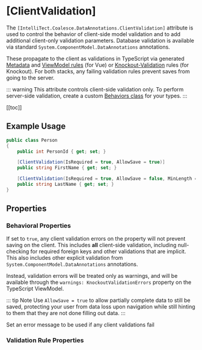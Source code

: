 # [ClientValidation]

The `[IntelliTect.Coalesce.DataAnnotations.ClientValidation]`
attribute is used to control the behavior of client-side model validation
and to add additional client-only validation parameters. Database validation is available via standard `System.ComponentModel.DataAnnotations` annotations. 

These propagate to the client as validations in TypeScript via generated [Metadata](/stacks/vue/layers/metadata.md) and [ViewModel rules](/stacks/vue/layers/viewmodels.md) (for Vue) or [Knockout-Validation](https://github.com/Knockout-Contrib/Knockout-Validation/) rules (for Knockout). For both stacks, any failing validation rules prevent saves from going to the server. 

::: warning
This attribute controls client-side validation only. To perform server-side validation, create a custom [Behaviors class](/modeling/model-components/behaviors.md) for your types.
:::

[[toc]]
    

## Example Usage

``` c#
public class Person
{
    public int PersonId { get; set; }

    [ClientValidation(IsRequired = true, AllowSave = true)]
    public string FirstName { get; set; }

    [ClientValidation(IsRequired = true, AllowSave = false, MinLength = 1, MaxLength = 100)]
    public string LastName { get; set; }
}
```

## Properties

### Behavioral Properties

<Prop def="public bool AllowSave { get; set; } // Knockout Only" />

If set to `true`, any client validation errors on the property will not prevent saving on the client. This includes **all** client-side validation, including null-checking for required foreign keys and other validations that are implicit. This also includes other explicit validation from `System.ComponentModel.DataAnnotations` annotations.
    
Instead, validation errors will be treated only as warnings, and will be available through the `warnings: KnockoutValidationErrors` property on the TypeScript ViewModel.

::: tip Note
Use `AllowSave = true` to allow partially complete data to still be saved, protecting your user from data loss upon navigation while still hinting to them that they are not done filling out data.
:::


<Prop def="public string ErrorMessage { get; set; }" />

Set an error message to be used if any client validations fail


### Validation Rule Properties

<CodeTabs>
<template #vue>

In addition to the following properties, you also customize validation on a per-instance basis of the [ViewModels](/stacks/vue/layers/viewmodels.md#viewmodels) using the [Rules/Validation](/stacks/vue/layers/viewmodels.md#rules-validation) methods.

``` c#
public bool IsRequired { get; set; }
public double MinValue { get; set; } = double.MaxValue;
public double MaxValue { get; set; } = double.MinValue;
public double MinLength { get; set; } = double.MaxValue;
public double MaxLength { get; set; } = double.MinValue;
public string Pattern { get; set; }
public bool IsEmail { get; set; }
public bool IsPhoneUs { get; set; }
```

</template>
<template #knockout>

The following attribute properties all map directly to [Knockout-Validation](https://github.com/Knockout-Contrib/Knockout-Validation/) properties.

``` c#
public bool IsRequired { get; set; }
public double MinValue { get; set; } = double.MaxValue;
public double MaxValue { get; set; } = double.MinValue;
public double MinLength { get; set; } = double.MaxValue;
public double MaxLength { get; set; } = double.MinValue;
public double Step { get; set; }
public string Pattern { get; set; }
public bool IsEmail { get; set; }
public bool IsPhoneUs { get; set; }
public bool IsDate { get; set; }
public bool IsDateIso { get; set; }
public bool IsNumber { get; set; }
public bool IsDigit { get; set; }
```

The following attribute properties are outputted to TypeScript unquoted. If you need to assert equality to a string, wrap the value you set to this property in quotes. Other literals (numerics, booleans, etc) need no wrapping.

``` c#
public string Equal { get; set; }
public string NotEqual { get; set; }
```

The following two properties may be used together to specify a custom [Knockout-Validation](https://github.com/Knockout-Contrib/Knockout-Validation/) property.

It will be emitted into the TypeScript as `this.extend({ CustomName: CustomValue })`. Neither value will be quoted in the emitted TypeScript - add quotes to your value as needed to generate valid TypeScript.

``` c#
public string CustomName { get; set; }
public string CustomValue { get; set; }
```

</template>
</CodeTabs>
